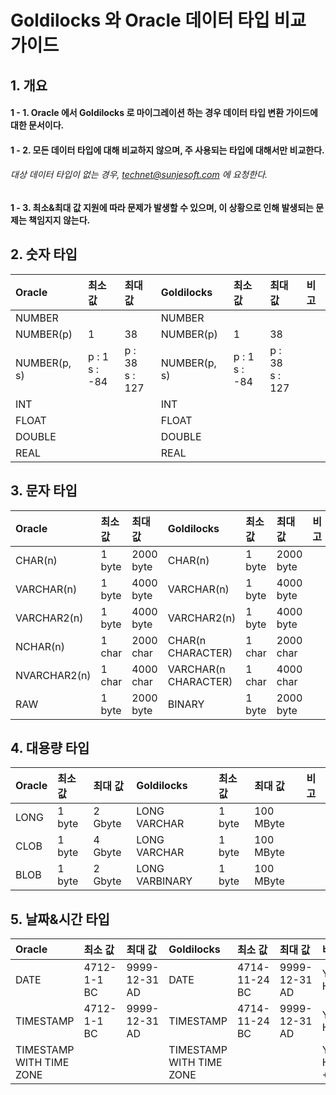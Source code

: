 # Goldilocks 와 Oracle 데이터 타입 비교 가이드

## 1. 개요

#### 1 - 1. Oracle 에서 Goldilocks 로 마이그레이션 하는 경우 데이터 타입 변환 가이드에 대한 문서이다.

#### 1 - 2. 모든 데이터 타입에 대해 비교하지 않으며, 주 사용되는 타입에 대해서만 비교한다.

###### 대상 데이터 타입이 없는 경우, technet@sunjesoft.com 에 요청한다.

#### 1 - 3. 최소&최대 값 지원에 따라 문제가 발생할 수 있으며, 이 상황으로 인해 발생되는 문제는 책임지지 않는다.


## 2. 숫자 타입

| Oracle | 최소 값 | 최대 값 | Goldilocks | 최소 값 | 최대 값 | 비고 |
|:--     |:--      |:--      |:--         |:--      |:--      |:-- |
| NUMBER |  |  | NUMBER |  |  | |
| NUMBER(p)    | 1 | 38 | NUMBER(p) | 1 | 38 | |
| NUMBER(p, s) | p : 1<br/>s : -84 | p : 38<br/>s : 127 | NUMBER(p, s) | p : 1<br/>s : -84 | p : 38<br/>s : 127 | |
| INT | | | INT | | | |
| FLOAT | | | FLOAT | | | |
| DOUBLE | | | DOUBLE | | | |
| REAL | | | REAL | | | |

## 3. 문자 타입

| Oracle | 최소 값 | 최대 값 | Goldilocks | 최소 값 | 최대 값 | 비고 |
|:--     |:--      |:--      |:--         |:--      |:--      |:--   |
| CHAR(n) | 1 byte | 2000 byte | CHAR(n) | 1 byte | 2000 byte | |
| VARCHAR(n) | 1 byte | 4000 byte | VARCHAR(n) | 1 byte | 4000 byte | |
| VARCHAR2(n) | 1 byte | 4000 byte | VARCHAR2(n) | 1 byte | 4000 byte | |
| NCHAR(n) | 1 char | 2000 char | CHAR(n CHARACTER) | 1 char | 2000 char | |
| NVARCHAR2(n) | 1 char | 4000 char | VARCHAR(n CHARACTER) | 1 char | 4000 char | |
| RAW | 1 byte | 2000 byte | BINARY | 1 byte | 2000 byte | |

## 4. 대용량 타입

| Oracle | 최소 값 | 최대 값 | Goldilocks | 최소 값 | 최대 값 | 비고 |
|:--     |:--      |:--      |:--         |:--      |:--      |:--   |
| LONG | 1 byte | 2 Gbyte | LONG VARCHAR | 1 byte | 100 MByte | |
| CLOB | 1 byte | 4 Gbyte | LONG VARCHAR | 1 byte | 100 MByte | |
| BLOB | 1 byte | 2 Gbyte | LONG VARBINARY | 1 byte | 100 MByte | |



## 5. 날짜&시간 타입

| Oracle | 최소 값 | 최대 값 | Goldilocks | 최소 값 | 최대 값 | 비고 |
|:--     |:--      |:--      |:--         |:--      |:--      |:--   |
| DATE | 4712-1-1 BC | 9999-12-31 AD | DATE | 4714-11-24 BC | 9999-12-31 AD | YYYY-MM-DD HH24:MI:SS |
| TIMESTAMP | 4712-1-1 BC | 9999-12-31 AD | TIMESTAMP | 4714-11-24 BC | 9999-12-31 AD | YYYY-MM-DD HH24:MI:SS.FF6 |
| TIMESTAMP WITH TIME ZONE | | | TIMESTAMP WITH TIME ZONE | | | YYYY-MM-DD HH24:MI:SS.FF6 +TZH |
